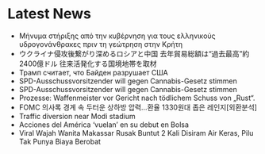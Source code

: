 # Latest News
-  Μήνυμα στήριξης από την κυβέρνηση για τους ελληνικούς υδρογονάνθρακες πριν τη γεώτρηση στην Κρήτη
-  ウクライナ侵攻後繋がり深めるロシアと中国 去年貿易総額は“過去最高”約2400億ドル 往来活発化する国境地帯を取材
-  Трамп считает, что Байден разрушает США
-  SPD-Ausschussvorsitzender will gegen Cannabis-Gesetz stimmen
-  SPD-Ausschussvorsitzender will gegen Cannabis-Gesetz stimmen
-  Prozesse: Waffenmeister vor Gericht nach tödlichem Schuss von „Rust“.
-  FOMC 의사록 경계 속 두터운 상하방 압력…환율 1330원대 좁은 레인지[외환분석]
-  Traffic diversion near Modi stadium
-  Acciones del América ‘vuelan’ en su debut en Bolsa
-  Viral Wajah Wanita Makassar Rusak Buntut 2 Kali Disiram Air Keras, Pilu Tak Punya Biaya Berobat
